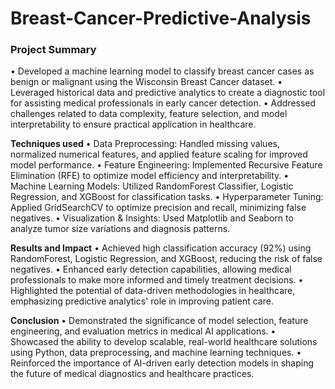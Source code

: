 # Breast-Cancer-Predictive-Analysis

### **Project Summary**
 • Developed a machine learning model to classify breast cancer cases as benign or malignant using the Wisconsin Breast Cancer dataset.
 • Leveraged historical data and predictive analytics to create a diagnostic tool for assisting medical professionals in early cancer detection.
 • Addressed challenges related to data complexity, feature selection, and model interpretability to ensure practical application in healthcare.

**Techniques used**
  • Data Preprocessing: Handled missing values, normalized numerical features, and applied feature scaling for improved model performance. 
  • Feature Engineering: Implemented Recursive Feature Elimination (RFE) to optimize model efficiency and interpretability.
  • Machine Learning Models: Utilized RandomForest Classifier, Logistic Regression, and XGBoost for classification tasks.
  • Hyperparameter Tuning: Applied GridSearchCV to optimize precision and recall, minimizing false negatives.
  • Visualization & Insights: Used Matplotlib and Seaborn to analyze tumor size variations and diagnosis patterns.

**Results and Impact**
 • Achieved high classification accuracy (92%) using RandomForest, Logistic Regression, and XGBoost, reducing the risk of false negatives.
 • Enhanced early detection capabilities, allowing medical professionals to make more informed and timely treatment decisions.
 • Highlighted the potential of data-driven methodologies in healthcare, emphasizing predictive analytics' role in improving patient care.

**Conclusion**
 • Demonstrated the significance of model selection, feature engineering, and evaluation metrics in medical AI applications.
 • Showcased the ability to develop scalable, real-world healthcare solutions using Python, data preprocessing, and machine learning techniques.
 • Reinforced the importance of AI-driven early detection models in shaping the future of medical diagnostics and healthcare practices.

